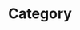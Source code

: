 ---
title: "Category"
layout: categories
permalink: /categories
author_profile: true
sidebar:
    nav: "docs"
---